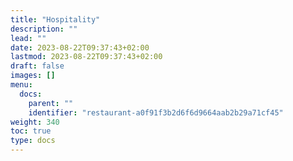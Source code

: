 ```yaml
---
title: "Hospitality"
description: ""
lead: ""
date: 2023-08-22T09:37:43+02:00
lastmod: 2023-08-22T09:37:43+02:00
draft: false
images: []
menu:
  docs:
    parent: ""
    identifier: "restaurant-a0f91f3b2d6f6d9664aab2b29a71cf45"
weight: 340
toc: true
type: docs
---
```

